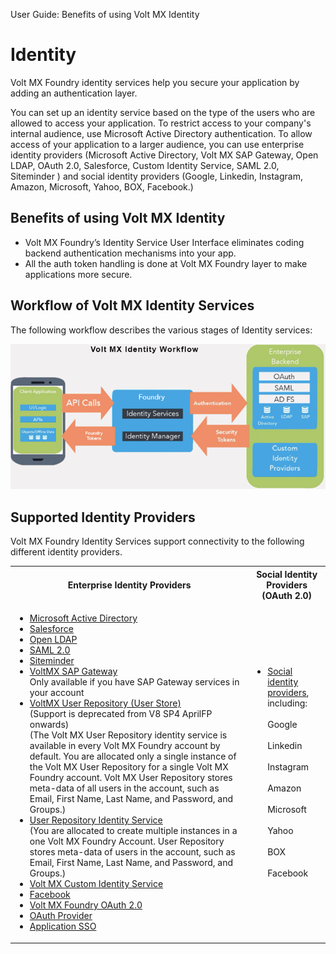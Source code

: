 
User Guide: Benefits of using Volt MX Identity

# Identity

Volt MX Foundry identity services help you secure your application by adding an authentication layer.

You can set up an identity service based on the type of the users who are allowed to access your application. To restrict access to your company's internal audience, use Microsoft Active Directory authentication. To allow access of your application to a larger audience, you can use enterprise identity providers (Microsoft Active Directory, Volt MX SAP Gateway, Open LDAP, OAuth 2.0, Salesforce, Custom Identity Service, SAML 2.0, Siteminder ) and social identity providers (Google, Linkedin, Instagram, Amazon, Microsoft, Yahoo, BOX, Facebook.)

## Benefits of using Volt MX Identity

- Volt MX Foundry’s Identity Service User Interface eliminates coding backend authentication mechanisms into your app.
- All the auth token handling is done at Volt MX Foundry layer to make applications more secure.

## Workflow of Volt MX Identity Services

The following workflow describes the various stages of Identity services:

![](Resources/Images/VoltMXIdentityWorkflow_677x313.png)

## Supported Identity Providers

Volt MX Foundry Identity Services support connectivity to the following different identity providers.

<table>
  <tr>
    <th>Enterprise Identity Providers</th>    
    <th>Social Identity Providers <br>(OAuth 2.0)</th>
  </tr>
  <tr>
    <td>
      <ul>
        <li><a href="Identity2_MS_AD.html#microsoft-active-directory-identity-service">Microsoft Active Directory</a></li>        
        <li><a href="Identity3_Salesforce.html#salesforce-identity-service">Salesforce</a></li>        
        <li><a href="Identity4_LDAP.html#open-ldap-identity-service">Open LDAP</a></li>        
        <li><a href="Identity5_SAML.html#saml-2-0-identity-service">SAML 2.0</a></li>        
        <li><a href="Identity6_SiteMinder.html#siteminder-identity-service">Siteminder</a></li>        
        <li><a href="Identity7_VoltMX_SAP.html#sap-gateway-identity-service">VoltMX SAP Gateway</a><br>Only available if you have SAP Gateway services in your account</li>        
        <li><a href="Identity12_VoltMXUR.html#user-repository-identity-service">VoltMX User Repository (User Store)</a>
          <br/>(Support is deprecated from V8 SP4 AprilFP onwards)
          <br/>(The Volt MX User Repository identity service is available in every Volt MX Foundry account by default. You are allocated only a single instance of the Volt MX User Repository for a single Volt MX Foundry account. Volt MX User Repository stores meta-data of all users in the account, such as Email, First Name, Last Name, and Password, and Groups.)
        </li>        
        <li><a href="UserRepositoryIdentityService.html">User Repository Identity Service</a>
          <br/>(You are allocated to create multiple instances in a one Volt MX Foundry Account. User Repository stores meta-data of users in the account, such as Email, First Name, Last Name, and Password, and Groups.)
        </li>        
        <li><a href="Identity8_VoltMX_Custom.html#custom-identity-service">Volt MX Custom Identity Service</a></li>        
        <li><a href="Identity9_Facebook.html#facebook-identity-service">Facebook</a></li>        
        <li><a href="Identity10_VoltMX_OAuth2.html#foundry-oauth-2-0-identity-service">Volt MX Foundry OAuth 2.0</a></li>        
        <li><a href="Identity11_OAuth.html#oauth-provider-identity-service">OAuth Provider</a></li>        
        <li><a href="Overview_AppSSO.html#AppSSOoverview">Application SSO</a></li>
      </ul>
    </td>    
    <td>
      <ul>
        <li><a href="Identity13_Social.html#social-identity-providers">Social identity providers</a>, including:<br/>
         <br/> Google <br/>         
          <br/> Linkedin <br/>         
          <br/> Instagram <br/>         
          <br/> Amazon <br/>         
          <br/> Microsoft <br/>         
          <br/> Yahoo <br/>         
          <br/> BOX <br/>         
          <br/> Facebook <br/>
        </li>
      </ul>
    </td>
  </tr>
</table>
